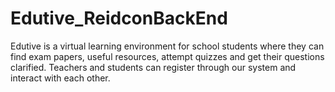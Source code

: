# Edutive_ReidconBackEnd
Edutive is a virtual learning environment for school students where they can find exam papers, useful resources, attempt quizzes and get their questions clarified. Teachers and students can register through our system and interact with each other.
